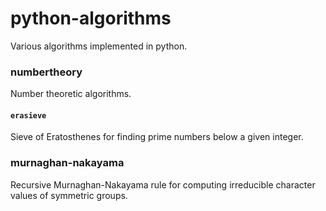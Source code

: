 # python-algorithms

Various algorithms implemented in python.

### numbertheory
Number theoretic algorithms.

#### `erasieve`
Sieve of Eratosthenes for finding prime numbers below a given integer.

### murnaghan-nakayama
Recursive Murnaghan-Nakayama rule for computing irreducible character values of symmetric groups.
